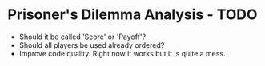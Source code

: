 # Prisoner's Dilemma Analysis - TODO

- Should it be called 'Score' or 'Payoff'?
- Should all players be used already ordered?
- Improve code quality. Right now it works but
  it is quite a mess.
